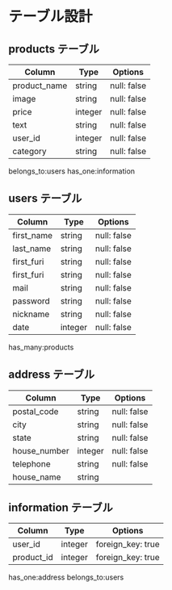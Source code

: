 # テーブル設計

## products テーブル

| Column        | Type   | Options     |
| --------------| ------ | ----------- |
| product_name  | string | null: false |
| image         | string | null: false |
| price         | integer| null: false |
| text          | string | null: false | 
| user_id       | integer| null: false |  
| category      | string | null: false |

belongs_to:users
has_one:information

## users テーブル

| Column     | Type   | Options     |
| -----------| ------ | ----------- |
| first_name | string | null: false |
| last_name  | string | null: false |
| first_furi | string | null: false |
| first_furi | string | null: false |
| mail       | string | null: false |
| password   | string | null: false |
| nickname   | string | null: false |
| date       | integer| null: false |

has_many:products



## address テーブル

| Column      | Type   | Options     |
| ----------- | ------ | ----------- |
| postal_code | string | null: false |
| city        | string | null: false |
| state       | string | null: false |
| house_number| integer| null: false |
| telephone   | string | null: false |
| house_name  | string |             |

## information テーブル

| Column     | Type   | Options           |
| -----------| ------ | ------------------|
| user_id    | integer| foreign_key: true |
| product_id | integer| foreign_key: true |

has_one:address
belongs_to:users